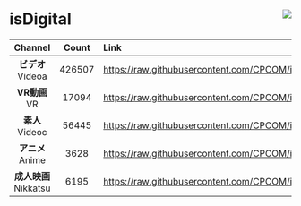 # isDigital <img align="right" src="https://img.shields.io/github/last-commit/CPCOM/isDigital"/>  
  
| Channel | Count | Link |  
| :-----: | :---: | :--- |  
|**ビデオ**<br />Videoa | 426507 | https://raw.githubusercontent.com/CPCOM/isDigital/main/Videoa.txt |  
|**VR動画**<br />VR | 17094 | https://raw.githubusercontent.com/CPCOM/isDigital/main/VR.txt |  
|**素人**<br />Videoc | 56445 | https://raw.githubusercontent.com/CPCOM/isDigital/main/Videoc.txt |  
|**アニメ**<br />Anime | 3628 | https://raw.githubusercontent.com/CPCOM/isDigital/main/Anime.txt |  
|**成人映画**<br />Nikkatsu | 6195 | https://raw.githubusercontent.com/CPCOM/isDigital/main/Nikkatsu.txt |  